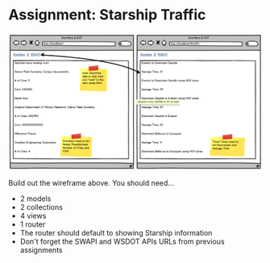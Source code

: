 # Assignment: Starship Traffic
![Star Wars DOT](https://github.com/CodingDojoInc/Pearson-ES6-React-Angular2-Backbone/blob/master/Backbone/exercises/8_2_More_Routers/Routers_Assignment.png)

Build out the wireframe above.  You should need...

- 2 models
- 2 collections
- 4 views
- 1 router
- The router should default to showing Starship information
- Don't forget the SWAPI and WSDOT APIs URLs from previous assignments
